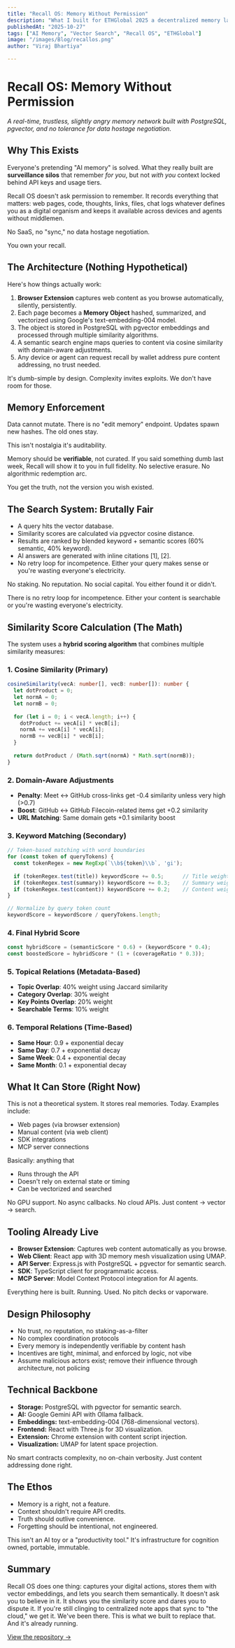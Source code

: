 ```yaml
---
title: "Recall OS: Memory Without Permission"
description: "What I built for ETHGlobal 2025 a decentralized memory layer that captures, indexes, and recalls your digital actions without gatekeepers."
publishedAt: "2025-10-27"
tags: ["AI Memory", "Vector Search", "Recall OS", "ETHGlobal"] 
image: "/images/Blog/recallos.png"
author: "Viraj Bhartiya"

---
```


# Recall OS: Memory Without Permission

*A real-time, trustless, slightly angry memory network built with PostgreSQL, pgvector, and no tolerance for data hostage negotiation.*

## Why This Exists

Everyone's pretending "AI memory" is solved.
What they really built are **surveillance silos** that remember *for you*, but not *with you* context locked behind API keys and usage tiers.

Recall OS doesn't ask permission to remember. It records everything that matters: web pages, code, thoughts, links, files, chat logs whatever defines you as a digital organism and keeps it available across devices and agents without middlemen.

No SaaS, no "sync," no data hostage negotiation.

You own your recall.

## The Architecture (Nothing Hypothetical)

Here's how things actually work:

1. **Browser Extension** captures web content as you browse automatically, silently, persistently.
2. Each page becomes a **Memory Object** hashed, summarized, and vectorized using Google's text-embedding-004 model.
3. The object is stored in PostgreSQL with pgvector embeddings and processed through multiple similarity algorithms.
4. A semantic search engine maps queries to content via cosine similarity with domain-aware adjustments.
5. Any device or agent can request recall by wallet address pure content addressing, no trust needed.

It's dumb-simple by design. Complexity invites exploits. We don't have room for those.

## Memory Enforcement

Data cannot mutate.
There is no "edit memory" endpoint.
Updates spawn new hashes. The old ones stay.

This isn't nostalgia it's auditability.

Memory should be **verifiable**, not curated.
If you said something dumb last week, Recall will show it to you in full fidelity.
No selective erasure. No algorithmic redemption arc.

You get the truth, not the version you wish existed.

## The Search System: Brutally Fair

- A query hits the vector database.
- Similarity scores are calculated via pgvector cosine distance.
- Results are ranked by blended keyword + semantic scores (60% semantic, 40% keyword).
- AI answers are generated with inline citations [1], [2].
- No retry loop for incompetence. Either your query makes sense or you're wasting everyone's electricity.

No staking. No reputation. No social capital. You either found it or didn't.

There is no retry loop for incompetence. Either your content is searchable or you're wasting everyone's electricity.

## Similarity Score Calculation (The Math)

The system uses a **hybrid scoring algorithm** that combines multiple similarity measures:

### 1. Cosine Similarity (Primary)
```typescript
cosineSimilarity(vecA: number[], vecB: number[]): number {
  let dotProduct = 0;
  let normA = 0;
  let normB = 0;
  
  for (let i = 0; i < vecA.length; i++) {
    dotProduct += vecA[i] * vecB[i];
    normA += vecA[i] * vecA[i];
    normB += vecB[i] * vecB[i];
  }
  
  return dotProduct / (Math.sqrt(normA) * Math.sqrt(normB));
}
```

### 2. Domain-Aware Adjustments
- **Penalty**: Meet ↔ GitHub cross-links get -0.4 similarity unless very high (>0.7)
- **Boost**: GitHub ↔ GitHub Filecoin-related items get +0.2 similarity
- **URL Matching**: Same domain gets +0.1 similarity boost

### 3. Keyword Matching (Secondary)
```typescript
// Token-based matching with word boundaries
for (const token of queryTokens) {
  const tokenRegex = new RegExp(`\\b${token}\\b`, 'gi');
  
  if (tokenRegex.test(title)) keywordScore += 0.5;      // Title weight
  if (tokenRegex.test(summary)) keywordScore += 0.3;    // Summary weight  
  if (tokenRegex.test(content)) keywordScore += 0.2;    // Content weight
}

// Normalize by query token count
keywordScore = keywordScore / queryTokens.length;
```

### 4. Final Hybrid Score
```typescript
const hybridScore = (semanticScore * 0.6) + (keywordScore * 0.4);
const boostedScore = hybridScore * (1 + (coverageRatio * 0.3));
```

### 5. Topical Relations (Metadata-Based)
- **Topic Overlap**: 40% weight using Jaccard similarity
- **Category Overlap**: 30% weight
- **Key Points Overlap**: 20% weight
- **Searchable Terms**: 10% weight

### 6. Temporal Relations (Time-Based)
- **Same Hour**: 0.9 + exponential decay
- **Same Day**: 0.7 + exponential decay  
- **Same Week**: 0.4 + exponential decay
- **Same Month**: 0.1 + exponential decay

## What It Can Store (Right Now)

This is not a theoretical system. It stores real memories. Today. Examples include:

- Web pages (via browser extension)
- Manual content (via web client)
- SDK integrations
- MCP server connections

Basically: anything that

- Runs through the API
- Doesn't rely on external state or timing
- Can be vectorized and searched

No GPU support. No async callbacks. No cloud APIs. Just content → vector → search.

## Tooling Already Live

- **Browser Extension**: Captures web content automatically as you browse.
- **Web Client**: React app with 3D memory mesh visualization using UMAP.
- **API Server**: Express.js with PostgreSQL + pgvector for semantic search.
- **SDK**: TypeScript client for programmatic access.
- **MCP Server**: Model Context Protocol integration for AI agents.

Everything here is built. Running. Used. No pitch decks or vaporware.

## Design Philosophy

- No trust, no reputation, no staking-as-a-filter
- No complex coordination protocols
- Every memory is independently verifiable by content hash
- Incentives are tight, minimal, and enforced by logic, not vibe
- Assume malicious actors exist; remove their influence through architecture, not policing

## Technical Backbone

* **Storage:** PostgreSQL with pgvector for semantic search.
* **AI:** Google Gemini API with Ollama fallback.
* **Embeddings:** text-embedding-004 (768-dimensional vectors).
* **Frontend:** React with Three.js for 3D visualization.
* **Extension:** Chrome extension with content script injection.
* **Visualization:** UMAP for latent space projection.

No smart contracts complexity, no on-chain verbosity.
Just content addressing done right.

## The Ethos

* Memory is a right, not a feature.
* Context shouldn't require API credits.
* Truth should outlive convenience.
* Forgetting should be intentional, not engineered.

This isn't an AI toy or a "productivity tool."
It's infrastructure for cognition owned, portable, immutable.

## Summary

Recall OS does one thing: captures your digital actions, stores them with vector embeddings, and lets you search them semantically.
It doesn't ask you to believe in it.
It shows you the similarity score and dares you to dispute it.
If you're still clinging to centralized note apps that sync to "the cloud," we get it. We've been there.
This is what we built to replace that.
And it's already running.

[View the repository →](https://github.com/virajbhartiya/RecallOS)